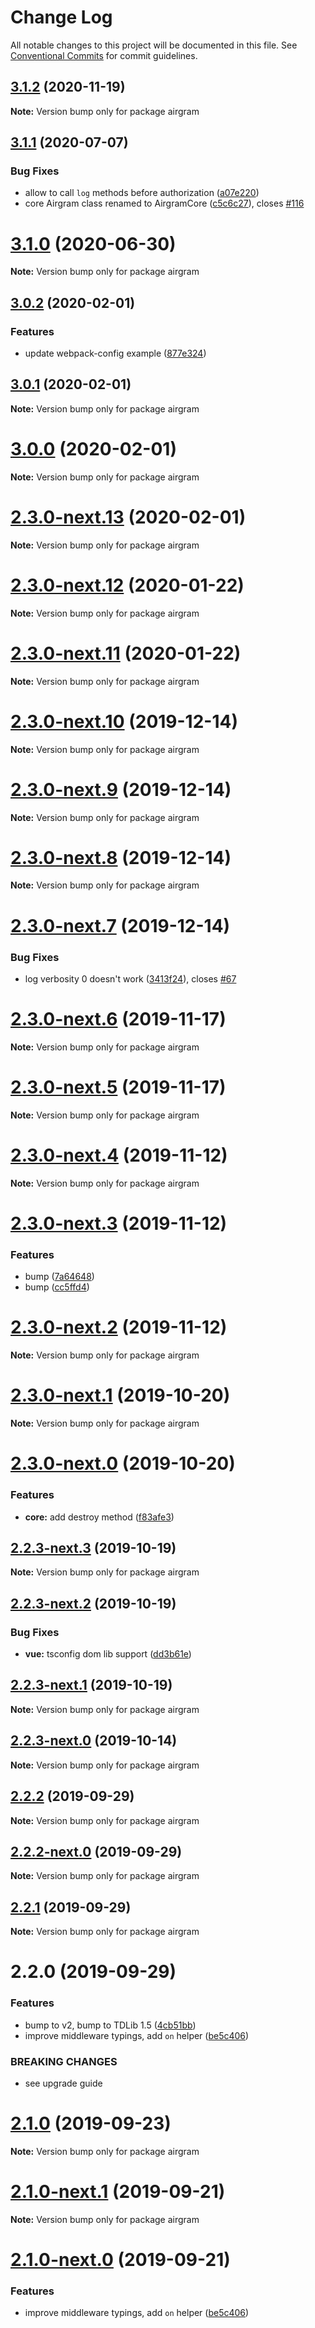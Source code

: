 # Change Log

All notable changes to this project will be documented in this file.
See [Conventional Commits](https://conventionalcommits.org) for commit guidelines.

## [3.1.2](https://github.com/airgram/airgram/compare/airgram@3.1.1...airgram@3.1.2) (2020-11-19)

**Note:** Version bump only for package airgram





## [3.1.1](https://github.com/airgram/airgram/compare/airgram@3.1.0...airgram@3.1.1) (2020-07-07)


### Bug Fixes

* allow to call `log` methods before authorization ([a07e220](https://github.com/airgram/airgram/commit/a07e220ab75ab76d3fa462aa55322b233b8f5ae2))
* core Airgram class renamed to AirgramCore ([c5c6c27](https://github.com/airgram/airgram/commit/c5c6c2791c5341804dbbb6fd6c431be6289609d9)), closes [#116](https://github.com/airgram/airgram/issues/116)





# [3.1.0](https://github.com/airgram/airgram/compare/airgram@3.0.2...airgram@3.1.0) (2020-06-30)

**Note:** Version bump only for package airgram





## [3.0.2](https://github.com/airgram/airgram/compare/airgram@3.0.1...airgram@3.0.2) (2020-02-01)


### Features

* update webpack-config example ([877e324](https://github.com/airgram/airgram/commit/877e324))





## [3.0.1](https://github.com/airgram/airgram/compare/airgram@3.0.0...airgram@3.0.1) (2020-02-01)

**Note:** Version bump only for package airgram





# [3.0.0](https://github.com/airgram/airgram/compare/airgram@2.3.0-next.13...airgram@3.0.0) (2020-02-01)

**Note:** Version bump only for package airgram





# [2.3.0-next.13](https://github.com/airgram/airgram/compare/airgram@2.3.0-next.12...airgram@2.3.0-next.13) (2020-02-01)

**Note:** Version bump only for package airgram





# [2.3.0-next.12](https://github.com/airgram/airgram/compare/airgram@2.3.0-next.11...airgram@2.3.0-next.12) (2020-01-22)

**Note:** Version bump only for package airgram





# [2.3.0-next.11](https://github.com/airgram/airgram/compare/airgram@2.3.0-next.10...airgram@2.3.0-next.11) (2020-01-22)

**Note:** Version bump only for package airgram





# [2.3.0-next.10](https://github.com/airgram/airgram/compare/airgram@2.3.0-next.9...airgram@2.3.0-next.10) (2019-12-14)

**Note:** Version bump only for package airgram





# [2.3.0-next.9](https://github.com/airgram/airgram/compare/airgram@2.3.0-next.8...airgram@2.3.0-next.9) (2019-12-14)

**Note:** Version bump only for package airgram





# [2.3.0-next.8](https://github.com/airgram/airgram/compare/airgram@2.3.0-next.7...airgram@2.3.0-next.8) (2019-12-14)

**Note:** Version bump only for package airgram





# [2.3.0-next.7](https://github.com/airgram/airgram/compare/airgram@2.3.0-next.6...airgram@2.3.0-next.7) (2019-12-14)


### Bug Fixes

* log verbosity 0 doesn't work ([3413f24](https://github.com/airgram/airgram/commit/3413f243d1759e60e2ee563cc271178e78d3f72c)), closes [#67](https://github.com/airgram/airgram/issues/67)





# [2.3.0-next.6](https://github.com/airgram/airgram/compare/airgram@2.3.0-next.5...airgram@2.3.0-next.6) (2019-11-17)

**Note:** Version bump only for package airgram





# [2.3.0-next.5](https://github.com/airgram/airgram/compare/airgram@2.1.1...airgram@2.3.0-next.5) (2019-11-17)

**Note:** Version bump only for package airgram





# [2.3.0-next.4](https://github.com/esindger/airgram/compare/airgram@2.3.0-next.3...airgram@2.3.0-next.4) (2019-11-12)

**Note:** Version bump only for package airgram





# [2.3.0-next.3](https://github.com/esindger/airgram/compare/airgram@2.3.0-next.2...airgram@2.3.0-next.3) (2019-11-12)


### Features

* bump ([7a64648](https://github.com/esindger/airgram/commit/7a64648))
* bump ([cc5ffd4](https://github.com/esindger/airgram/commit/cc5ffd4))





# [2.3.0-next.2](https://github.com/esindger/airgram/compare/airgram@2.3.0-next.1...airgram@2.3.0-next.2) (2019-11-12)

**Note:** Version bump only for package airgram





# [2.3.0-next.1](https://github.com/esindger/airgram/compare/airgram@2.3.0-next.0...airgram@2.3.0-next.1) (2019-10-20)

**Note:** Version bump only for package airgram





# [2.3.0-next.0](https://github.com/esindger/airgram/compare/airgram@2.2.3-next.3...airgram@2.3.0-next.0) (2019-10-20)


### Features

* **core:** add destroy method ([f83afe3](https://github.com/esindger/airgram/commit/f83afe3))





## [2.2.3-next.3](https://github.com/esindger/airgram/compare/airgram@2.2.3-next.2...airgram@2.2.3-next.3) (2019-10-19)

**Note:** Version bump only for package airgram





## [2.2.3-next.2](https://github.com/esindger/airgram/compare/airgram@2.2.3-next.1...airgram@2.2.3-next.2) (2019-10-19)


### Bug Fixes

* **vue:** tsconfig dom lib support ([dd3b61e](https://github.com/esindger/airgram/commit/dd3b61e))





## [2.2.3-next.1](https://github.com/esindger/airgram/compare/airgram@2.2.3-next.0...airgram@2.2.3-next.1) (2019-10-19)

**Note:** Version bump only for package airgram





## [2.2.3-next.0](https://github.com/esindger/airgram/compare/airgram@2.2.2...airgram@2.2.3-next.0) (2019-10-14)

**Note:** Version bump only for package airgram





## [2.2.2](https://github.com/esindger/airgram/compare/airgram@2.2.2-next.0...airgram@2.2.2) (2019-09-29)

**Note:** Version bump only for package airgram





## [2.2.2-next.0](https://github.com/esindger/airgram/compare/airgram@2.2.1...airgram@2.2.2-next.0) (2019-09-29)

**Note:** Version bump only for package airgram





## [2.2.1](https://github.com/esindger/airgram/compare/airgram@2.2.0...airgram@2.2.1) (2019-09-29)

**Note:** Version bump only for package airgram





# 2.2.0 (2019-09-29)


### Features

* bump to v2, bump to TDLib 1.5 ([4cb51bb](https://github.com/esindger/airgram/commit/4cb51bb))
* improve middleware typings, add `on` helper ([be5c406](https://github.com/esindger/airgram/commit/be5c406))


### BREAKING CHANGES

* see upgrade guide





# [2.1.0](https://github.com/airgram/airgram/compare/airgram@2.1.0-next.1...airgram@2.1.0) (2019-09-23)

**Note:** Version bump only for package airgram





# [2.1.0-next.1](https://github.com/airgram/airgram/compare/airgram@2.1.0-next.0...airgram@2.1.0-next.1) (2019-09-21)

**Note:** Version bump only for package airgram





# [2.1.0-next.0](https://github.com/airgram/airgram/compare/airgram@2.0.1...airgram@2.1.0-next.0) (2019-09-21)


### Features

* improve middleware typings, add `on` helper ([be5c406](https://github.com/airgram/airgram/commit/be5c406))
